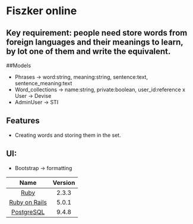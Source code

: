 # Fiszker online

## Key requirement: people need store words from foreign languages and their meanings to learn, by lot one of them and write the equivalent.

##Models
- Phrases -> word:string, meaning:string, sentence:text, sentence_meaning:text
- Word_collections -> name:string, private:boolean, user_id:reference
x User -> Devise
- AdminUser -> STI

## Features
- Creating words and storing them in the set.

## UI:
- Bootstrap -> formatting

| Name |  Version |
| :--: | :---: |
| [Ruby](https://www.ruby-lang.org) | 2.3.3 |
| [Ruby on Rails](http://www.rubyonrails.org/) | 5.0.1 |
| [PostgreSQL](http://www.postgresql.org/) | 9.4.8 |

